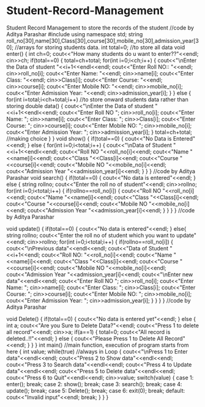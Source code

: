 # Student-Record-Management
Student Record Management to store the records of the student
//code by Aditya Parashar
#include<iostream>
using namespace std;
string roll_no[30],name[30],Class[30],course[30],mobile_no[30],admission_year[30];
//arrays for storing students data.
int total=0; //to store all data
void enter()
{
int ch=0;
cout<<"How many students do u want to enter??"<<endl;
cin>>ch;
if(total==0)
{
total=ch+total;
for(int i=0;i<ch;i++)
{
cout<<"\nEnter the Data of student "<<i+1<<endl<<endl;
cout<<"Enter Roll NO:: "<<endl;
cin>>roll_no[i];
cout<<"Enter Name: "<<endl;
cin>>name[i];
cout<<"Enter Class: "<<endl;
cin>>Class[i];
cout<<"Enter Course: "<<endl;
cin>>course[i];
cout<<"Enter Mobile NO: "<<endl;
cin>>mobile_no[i];
cout<<"Enter Admission Year: "<<endl;
cin>>admission_year[i];
}
}
else
{
for(int i=total;i<ch+total;i++)
//to store onward students data rather than storing double data()
{
cout<<"\nEnter the Data of student "<<i+1<<endl<<endl;
cout<<"Enter Roll NO ";
cin>>roll_no[i];
cout<<"Enter Name: ";
cin>>name[i];
cout<<"Enter Class: ";
cin>>Class[i];
cout<<"Enter Course: ";
cin>>course[i];
cout<<"Enter Mobile NO: ";
cin>>mobile_no[i];
cout<<"Enter Admission Year: ";
cin>>admission_year[i];
}
total=ch+total; //making choice
}
}
void show()
{
if(total==0)
{
cout<<"No Data is Entered"<<endl;
}
else
{
for(int i=0;i<total;i++)
{
cout<<"\nData of Student "<<i+1<<endl<<endl;
cout<<"Roll NO "<<roll_no[i]<<endl;
cout<<"Name "<<name[i]<<endl;
cout<<"Class "<<Class[i]<<endl;
cout<<"Course "<<course[i]<<endl;
cout<<"Mobile NO "<<mobile_no[i]<<endl;
cout<<"Admission Year "<<admission_year[i]<<endl;
}
}
}
//code by Aditya Parashar
void search()
{
if(total==0)
{
cout<<"No data is entered"<<endl;
}
else
{
string rollno;
cout<<"Enter the roll no of student"<<endl;
cin>>rollno;
for(int i=0;i<total;i++)
{
if(rollno==roll_no[i])
{
cout<<"Roll NO "<<roll_no[i]<<endl;
cout<<"Name "<<name[i]<<endl;
cout<<"Class "<<Class[i]<<endl;
cout<<"Course "<<course[i]<<endl;
cout<<"Mobile NO "<<mobile_no[i]<<endl;
cout<<"Admission Year "<<admission_year[i]<<endl;
}
}
}
}
//code by Aditya Parashar

void update()
{
if(total==0)
{
cout<<"No data is entered"<<endl;
}
else{
string rollno;
cout<<"Enter the roll no of student which you want to update"<<endl;
cin>>rollno;
for(int i=0;i<total;i++)
{
if(rollno==roll_no[i])
{
cout<<"\nPrevious data"<<endl<<endl;
cout<<"Data of Student "<<i+1<<endl;
cout<<"Roll NO: "<<roll_no[i]<<endl;
cout<<"Name "<<name[i]<<endl;
cout<<"Class "<<Class[i]<<endl;
cout<<"Course "<<course[i]<<endl;
cout<<"Mobile NO "<<mobile_no[i]<<endl;
cout<<"Admission Year "<<admission_year[i]<<endl;
cout<<"\nEnter new data"<<endl<<endl;
cout<<"Enter Roll NO ";
cin>>roll_no[i];
cout<<"Enter Name: ";
cin>>name[i];
cout<<"Enter Class: ";
cin>>Class[i];
cout<<"Enter Course: ";
cin>>course[i];
cout<<"Enter Mobile NO: ";
cin>>mobile_no[i];
cout<<"Enter Admission Year: ";
cin>>admission_year[i];
}
}
}
}
//code by Aditya Parashar

void Delete()
{
if(total==0)
{
cout<<"No data is entered yet"<<endl;
}
else
{
int a;
cout<<"Are you Sure to Delete Data?"<<endl;
cout<<"Press 1 to delete all record"<<endl;
cin>>a;
if(a==1)
{
total=0;
cout<<"All record is deleted..!!"<<endl;
}
else
{
cout<<"Please Press 1 to Delete All Record"<<endl;
}
}
}
int main() //main function, execution of program starts from here
{
int value;
while(true) //always in Loop
{
cout<<"\nPress 1 to Enter data"<<endl<<endl;
cout<<"Press 2 to Show data"<<endl<<endl;
cout<<"Press 3 to Search data"<<endl<<endl;
cout<<"Press 4 to Update data"<<endl<<endl;
cout<<"Press 5 to Delete data"<<endl<<endl;
cout<<"Press 6 to Quit"<<endl<<endl;
cin>>value;
switch(value)
{
case 1:
enter();
break;
case 2:
show();
break;
case 3:
search();
break;
case 4:
update();
break;
case 5:
Delete();
break;
case 6:
exit(0);
break;
default:
cout<<"Invalid input"<<endl;
break;
}
}
}
